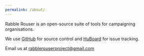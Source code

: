```yaml
---
permalink: /about/
---
```


Rabble Rouser is an open-source suite of tools for campaigning organisations.

We use [GitHub](https://github.com/rabblerouser) for source control and [HuBoard](https://huboard.com/rabblerouser/) for issue tracking.

Email us at rabblerouserproject@gmail.com
